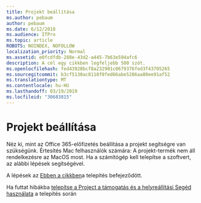 ```yaml
---
title: Projekt beállítása
ms.author: pebaum
author: pebaum
ms.date: 6/12/2018
ms.audience: ITPro
ms.topic: article
ROBOTS: NOINDEX, NOFOLLOW
localization_priority: Normal
ms.assetid: e0fcdfdb-288e-43d2-a445-7b63e594afc6
description: A cél egy cikkben legfeljebb 500 szót.
ms.openlocfilehash: fed43928bcf8a232901c0679376fed3f43705265
ms.sourcegitcommit: b3cf5130ac8118f0fed66abe5286aa80ee91af52
ms.translationtype: MT
ms.contentlocale: hu-HU
ms.lasthandoff: 03/19/2019
ms.locfileid: "30683815"
---
```

# <a name="setting-up-project"></a>Projekt beállítása

Néz ki, mint az Office 365-előfizetés beállítása a projekt segítségre van szükségünk.
Értesítés Mac felhasználók számára: A projekt-termék nem áll rendelkezésre az MacOS most. Ha a számítógép kell telepítse a szoftvert, az alábbi lépések segítségével.
  
A lépések az [Ebben a cikkben](https://support.office.com/article/7059249b-d9fe-4d61-ab96-5c5bf435f281.aspx)a telepítés befejeződött.
  
Ha futtat hibákba [telepítse a Project a támogatás és a helyreállítási Segéd használata](https://aka.ms/SaRA-ProjectSetupScenario) a telepítés során
